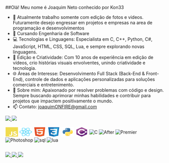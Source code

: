 ##Olá! Meu nome é Joaquim Neto conhecido por Kon33

- 🔭 Atualmente trabalho somente com edição de fotos e videos. Futuramente desejo engressar em projetos e empresas na area de programação e desenvolvimentos
- 🌱 Cursando Engenharia de Software
- 💻 Tecnologias e Linguagens: Especialista em C, C++, Python, C#, JavaScript, HTML, CSS, SQL, Lua, e sempre explorando novas linguagens.
- 🎥 Edição e Criatividade: Com 10 anos de experiência em edição de vídeos, crio histórias visuais envolventes, unindo criatividade e tecnologia.
- 🌐 Áreas de Interesse: Desenvolvimento Full Stack (Back-End & Front-End), controle de dados e aplicações personalizadas para soluções comerciais e entretenimento.
- 🚀 Sobre mim: Apaixonado por resolver problemas com código e design. Sempre buscando aprimorar minhas habilidades e contribuir para projetos que impactem positivamente o mundo.
- 📫 Contato: joaquimONFIRE@gmail.com

<div>
  <a href="https://github.com/Kon33">
    <img height="180em" src="https://github-readme-stats.vercel.app/api?username=Kon33&show_icons=true&theme=dark&include_all_commits=true&count_private=true"/>
    <img height="172em" src="https://github-readme-stats.vercel.app/api/top-langs/?username=Kon33&layout=compact&langs_count=16&theme=dark"/>
  </a>
</div>
<div style="display: inline_block"><br>
  <img align="center" alt="Js" height="30" width="40" src="https://raw.githubusercontent.com/devicons/devicon/master/icons/javascript/javascript-plain.svg">
  <img align="center" alt="React" height="30" width="40" src="https://raw.githubusercontent.com/devicons/devicon/master/icons/react/react-original.svg">
  <img align="center" alt="HTML" height="30" width="40" src="https://raw.githubusercontent.com/devicons/devicon/master/icons/html5/html5-original.svg">
  <img align="center" alt="CSS" height="30" width="40" src="https://raw.githubusercontent.com/devicons/devicon/master/icons/css3/css3-original.svg">
  <img align="center" alt="Python" height="30" width="40" src="https://raw.githubusercontent.com/devicons/devicon/master/icons/python/python-original.svg">
  <img align="center" alt="Csharp" height="30" width="40" src="https://raw.githubusercontent.com/devicons/devicon/master/icons/csharp/csharp-original.svg">
  <img align="center" alt="C" height="30" width="40" src="https://cdn.jsdelivr.net/gh/devicons/devicon@latest/icons/c/c-original.svg" />
  <img align="center" alt="After" height="30" width="40" src="https://cdn.jsdelivr.net/gh/devicons/devicon@latest/icons/aftereffects/aftereffects-original.svg">
  <img align="center" alt="Premier" height="30" width="40" src="https://cdn.jsdelivr.net/gh/devicons/devicon@latest/icons/premierepro/premierepro-original.svg" />
  <img align="center" alt="Photoshop" height="30" width="40" src="https://cdn.jsdelivr.net/gh/devicons/devicon@latest/icons/photoshop/photoshop-original.svg" />
  <img align="center" alt="sql" height="30" width="40" src="https://cdn.jsdelivr.net/gh/devicons/devicon@latest/icons/azuresqldatabase/azuresqldatabase-original.svg">
  <img align="center" alt="lua" height="30" width="40" src="https://cdn.jsdelivr.net/gh/devicons/devicon@latest/icons/lua/lua-original.svg" />
          
</div>

##
<div>
  <a href="https://instagram.com/matos.neto_" target="_blank">
    <img src="https://img.shields.io/badge/Instagram-E4405F?style=for-the-badge&logo=instagram&logoColor=white" target="_blank" />
  </a>
  <a href="joaquimONFIRE@gmail.com">
    <img src="https://img.shields.io/badge/Gmail-D14836?style=for-the-badge&logo=gmail&logoColor=white" target="_blank" />
  </a>
  <a href="https://www.linkedin.com/in/joaquim-neto-011480336/" target="_blank">
    <img src="https://img.shields.io/badge/-LinkedIn-%230077B5?style=for-the-badge&logo=linkedin&logoColor=white" target="_blank" />
  </a>

</div>
